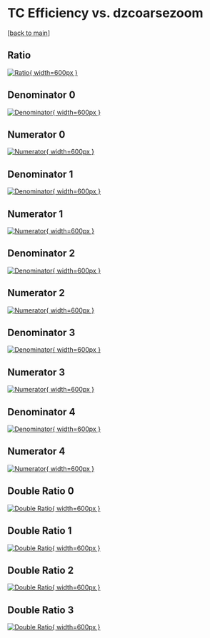 # TC Efficiency vs. dzcoarsezoom

[[back to main](./)]



## Ratio

[![Ratio](../mtv/var/TC_base_321_1_eff_dzcoarsezoom.png){ width=600px }](../mtv/var/TC_base_321_1_eff_dzcoarsezoom.pdf)

## Denominator 0

[![Denominator](../mtv/den/TC_base_321_1_eff_dzcoarsezoom_den0.png){ width=600px }](../mtv/den/TC_base_321_1_eff_dzcoarsezoom_den0.pdf)

## Numerator 0

[![Numerator](../mtv/num/TC_base_321_1_eff_dzcoarsezoom_num0.png){ width=600px }](../mtv/num/TC_base_321_1_eff_dzcoarsezoom_num0.pdf)

## Denominator 1

[![Denominator](../mtv/den/TC_base_321_1_eff_dzcoarsezoom_den1.png){ width=600px }](../mtv/den/TC_base_321_1_eff_dzcoarsezoom_den1.pdf)

## Numerator 1

[![Numerator](../mtv/num/TC_base_321_1_eff_dzcoarsezoom_num1.png){ width=600px }](../mtv/num/TC_base_321_1_eff_dzcoarsezoom_num1.pdf)

## Denominator 2

[![Denominator](../mtv/den/TC_base_321_1_eff_dzcoarsezoom_den2.png){ width=600px }](../mtv/den/TC_base_321_1_eff_dzcoarsezoom_den2.pdf)

## Numerator 2

[![Numerator](../mtv/num/TC_base_321_1_eff_dzcoarsezoom_num2.png){ width=600px }](../mtv/num/TC_base_321_1_eff_dzcoarsezoom_num2.pdf)

## Denominator 3

[![Denominator](../mtv/den/TC_base_321_1_eff_dzcoarsezoom_den3.png){ width=600px }](../mtv/den/TC_base_321_1_eff_dzcoarsezoom_den3.pdf)

## Numerator 3

[![Numerator](../mtv/num/TC_base_321_1_eff_dzcoarsezoom_num3.png){ width=600px }](../mtv/num/TC_base_321_1_eff_dzcoarsezoom_num3.pdf)

## Denominator 4

[![Denominator](../mtv/den/TC_base_321_1_eff_dzcoarsezoom_den4.png){ width=600px }](../mtv/den/TC_base_321_1_eff_dzcoarsezoom_den4.pdf)

## Numerator 4

[![Numerator](../mtv/num/TC_base_321_1_eff_dzcoarsezoom_num4.png){ width=600px }](../mtv/num/TC_base_321_1_eff_dzcoarsezoom_num4.pdf)

## Double Ratio 0

[![Double Ratio](../mtv/ratio/TC_base_321_1_eff_dzcoarsezoom_ratio0.png){ width=600px }](../mtv/ratio/TC_base_321_1_eff_dzcoarsezoom_ratio0.pdf)

## Double Ratio 1

[![Double Ratio](../mtv/ratio/TC_base_321_1_eff_dzcoarsezoom_ratio1.png){ width=600px }](../mtv/ratio/TC_base_321_1_eff_dzcoarsezoom_ratio1.pdf)

## Double Ratio 2

[![Double Ratio](../mtv/ratio/TC_base_321_1_eff_dzcoarsezoom_ratio2.png){ width=600px }](../mtv/ratio/TC_base_321_1_eff_dzcoarsezoom_ratio2.pdf)

## Double Ratio 3

[![Double Ratio](../mtv/ratio/TC_base_321_1_eff_dzcoarsezoom_ratio3.png){ width=600px }](../mtv/ratio/TC_base_321_1_eff_dzcoarsezoom_ratio3.pdf)

